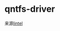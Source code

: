 # qntfs-driver
来源[lintel](https://www.right.com.cn/forum/forum.php?mod=viewthread&tid=432734&ordertype=1 "悬停显示")
